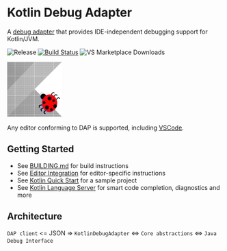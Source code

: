 # Kotlin Debug Adapter
A [debug adapter](https://microsoft.github.io/debug-adapter-protocol/) that provides IDE-independent debugging support for Kotlin/JVM.

![Release](https://img.shields.io/github/release/fwcd/kotlin-debug-adapter)
[![Build Status](https://travis-ci.org/fwcd/kotlin-language-server.svg?branch=master)](https://travis-ci.org/fwcd/kotlin-debug-adapter)
![VS Marketplace Downloads](https://img.shields.io/visual-studio-marketplace/d/fwcd.kotlin?label=vs%20marketplace%20downloads)

![Icon](Icon128.png)

Any editor conforming to DAP is supported, including [VSCode](https://github.com/fwcd/vscode-kotlin-ide).

## Getting Started
* See [BUILDING.md](BUILDING.md) for build instructions
* See [Editor Integration](EDITORS.md) for editor-specific instructions
* See [Kotlin Quick Start](https://github.com/fwcd/kotlin-quick-start) for a sample project
* See [Kotlin Language Server](https://github.com/fwcd/kotlin-language-server) for smart code completion, diagnostics and more

## Architecture
`DAP client` <= JSON => `KotlinDebugAdapter` <=> `Core abstractions` <=> `Java Debug Interface`
